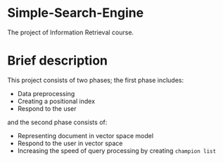 # Simple-Search-Engine
The project of Information Retrieval course.

# Brief description
This project consists of two phases; the first phase includes:
* Data preprocessing
* Creating a positional index
* Respond to the user

and the second phase consists of:
* Representing document in vector space model
* Respond to the user in vector space
* Increasing the speed of query processing by creating `champion list`

